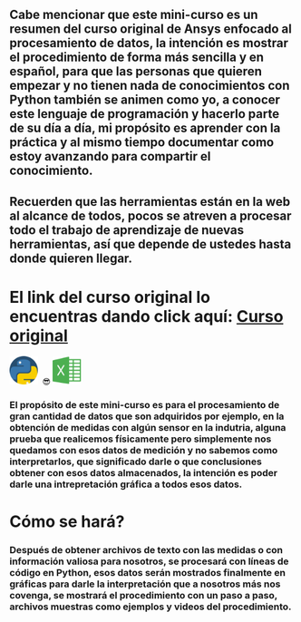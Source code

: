 ## Cabe mencionar que este mini-curso es un resumen del curso original de Ansys enfocado al procesamiento de datos, la intención es mostrar el procedimiento de forma más sencilla y en español, para que las personas que quieren empezar y no tienen nada de conocimientos con Python también se animen como yo, a conocer este lenguaje de programación y hacerlo parte de su día a día, mi propósito es aprender con la práctica y al mismo tiempo documentar como estoy avanzando para compartir el conocimiento.
## Recuerden que las herramientas están en la web al alcance de todos, pocos se atreven a procesar todo el trabajo de aprendizaje de nuevas herramientas, así que depende de ustedes hasta donde quieren llegar.
# El link del curso original lo encuentras dando click aquí: [**Curso original**](https://courses.ansys.com/index.php/courses/intro-to-python/lessons/prerequisites-installation-of-python/)

<img src="      https://github.com/jwilliamsee/BancoDeImagenes/blob/main/IMAGENES/python.png" title="Python" alt="HTML" width="50" height="50"/>&nbsp;
:sunglasses:
<img src="https://github.com/jwilliamsee/BancoDeImagenes/blob/main/IMAGENES/exel.png" title="Exel" alt="HTML" width="50" height="50"/>&nbsp;

### El propósito de este mini-curso es para el procesamiento de gran cantidad de datos que son adquiridos por ejemplo, en la obtención de medidas con algún sensor en la indutria, alguna prueba que realicemos físicamente pero simplemente nos quedamos con esos datos de medición y no sabemos como interpretarlos, que significado darle o que conclusiones obtener con esos datos almacenados, la intención es poder darle una intrepretación gráfica a todos esos datos.

# Cómo se hará?

### Después de obtener archivos de texto con las medidas o con información valiosa para nosotros, se procesará con líneas de código en Python, esos datos serán mostrados finalmente en gráficas para darle la interpretación que a nosotros más nos covenga, se mostrará el procedimiento con un paso a paso, archivos muestras como ejemplos y videos del procedimiento.
